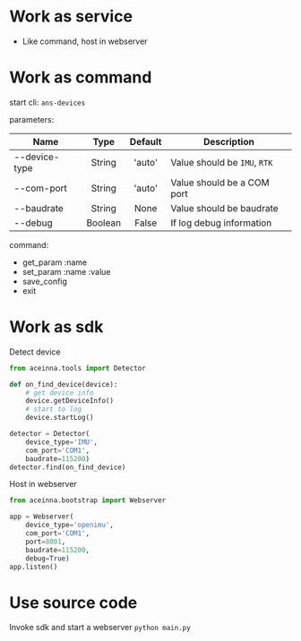 # Work as service
- Like command, host in webserver

# Work as command
start cli: `ans-devices`

parameters:

| Name | Type | Default | Description |
| - | :-: | :-: | - |
| --device-type | String | 'auto' | Value should be `IMU`, `RTK` |
| --com-port | String | 'auto' | Value should be a COM port |
| --baudrate | String | None | Value should be baudrate |
| --debug | Boolean | False | If log debug information |

command:
* get_param :name
* set_param :name :value
* save_config
* exit

# Work as sdk
Detect device
```python
from aceinna.tools import Detector

def on_find_device(device):
    # get device info
    device.getDeviceInfo()
    # start to log
    device.startLog()

detector = Detector(
    device_type='IMU',
    com_port='COM1',
    baudrate=115200)
detector.find(on_find_device)
```

Host in webserver 
```python
from aceinna.bootstrap import Webserver

app = Webserver(
    device_type='openimu',
    com_port='COM1',
    port=8001,
    baudrate=115200,
    debug=True)
app.listen()
```


# Use source code
Invoke sdk and start a webserver `python main.py`